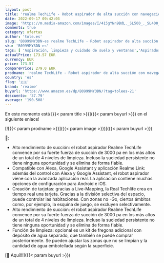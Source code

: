```yaml
---
layout: post
title: 'realme TechLife - Robot aspirador de alta succión con navegación láser  4 niveles de limpieza  compatible con Alexa  Google Assistant y aplicación  Android  iOS '
date: 2022-09-17 09:42:03
image: 'https://m.media-amazon.com/images/I/415gYNn9BdL._SL500_._SL400_.jpg'
comments: true
category: ofertas
author: 'tole.es'
slug: 'B0999MY3DN-es realme TechLife - Robot aspirador de alta succión con...'
sku: 'B0999MY3DN-es'
tags: [ 'Aspiración, limpieza y cuidado de suelo y ventanas','Aspiradoras','Hogar y cocina','Robots aspiradores','alexa','realme','🇪🇸', ]
actualPrice: 173.57 EUR
currency: EUR
price: 173.57
comparePrice: 279.0 EUR
prodname: 'realme TechLife - Robot aspirador de alta succión con navegación láser  4 niveles de limpieza  compatible con Alexa  Google Assistant y aplicación  Android  iOS '
country: 'es'
flag: '🇪🇸'
brand: 'realme'
buyurl: 'https://www.amazon.es/dp/B0999MY3DN/?tag=tolees-21'
descuento: '37.79'
average: '190.508'
---
```


En este momento está [{{< param title >}}]({{< param buyurl >}}) en el siguiente enlace!

[![{{< param prodname >}}]({{< param image >}})]({{< param buyurl >}})

🔎:

- Alto rendimiento de succión: el robot aspirador Realme TechLife convence por su fuerte fuerza de succión de 3000 pa en los más altos de un total de 4 niveles de limpieza. Incluso la suciedad persistente no tiene ninguna oportunidad y se elimina de forma fiable.
- Compatible con Alexa, Google Assistant y aplicación Realme Link: además del control con Alexa y Google Assistant, el robot aspirador viene con la avanzada aplicación real. La aplicación contiene muchas opciones de configuración para Android e iOS.
- Creación de tarjetas: gracias a Live-Mapping, la Real Techlife crea en tiempo real una tarjeta. Gracias a la división selectiva del espacio, puede controlar las habitaciones. Con zonas no -Go, ciertos ámbitos como, por ejemplo, la esquina de juego, se excluyen selectivamente.
- Alto rendimiento de succión: el robot aspirador Realme TechLife convence por su fuerte fuerza de succión de 3000 pa en los más altos de un total de 4 niveles de limpieza. Incluso la suciedad persistente no tiene ninguna oportunidad y se elimina de forma fiable.
- Función de limpieza: opcional es un kit de fregona adicional con depósito de agua separado, que también se puede comprar posteriormente. Se pueden ajustar las zonas que no se limpian y la cantidad de agua embotellada según la superficie.

[🛒 Aquí!!!]({{< param buyurl >}})

